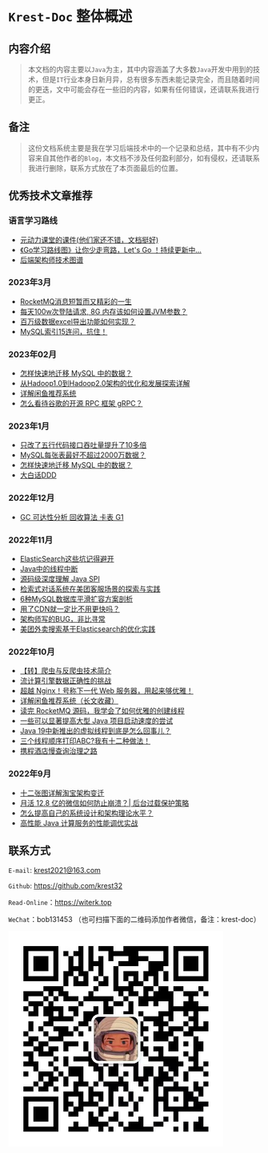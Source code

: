 
# `Krest-Doc` 整体概述

## 内容介绍

> 本文档的内容主要以`Java`为主，其中内容涵盖了大多数`Java`开发中用到的技术，但是`IT`行业本身日新月异，总有很多东西未能记录完全，而且随着时间的更迭，文中可能会存在一些旧的内容，如果有任何错误，还请联系我进行更正。


## 备注

> 这份文档系统主要是我在学习后端技术中的一个记录和总结，其中有不少内容来自其他作者的`Blog`，本文档不涉及任何盈利部分，如有侵权，还请联系我进行删除，联系方式放在了本页面最后的位置。



## 优秀技术文章推荐
### 语言学习路线

+ [元动力课堂的课件(他们家还不错，文档挺好)](https://www.ydlclass.com/doc21xnv/)
+ [《Go学习路线图》让你少走弯路，Let's Go ！持续更新中...](https://juejin.cn/post/7119123646471208968)
+ [后端架构师技术图谱](https://juejin.cn/post/6844903602369232904)

### 2023年3月
+ [RocketMQ消息短暂而又精彩的一生](https://juejin.cn/post/7186880907582636069)
+ [每天100w次登陆请求, 8G 内存该如何设置JVM参数？](https://juejin.cn/post/7203255955214172218)
+ [百万级数据excel导出功能如何实现？](https://juejin.cn/post/7196140566111043643)
+ [MySQL索引15连问，抗住！](https://juejin.cn/post/7193682380077400122)

### 2023年02月
+ [怎样快速地迁移 MySQL 中的数据？](https://juejin.cn/post/7187313594093010981)
+ [从Hadoop1.0到Hadoop2.0架构的优化和发展探索详解](https://juejin.cn/post/7202557470341562423)
+ [详解闲鱼推荐系统](https://juejin.cn/post/7153878508035391502)
+ [怎么看待谷歌的开源 RPC 框架 gRPC？](https://www.zhihu.com/question/30027669/answer/2872058473)

### 2023年1月
+ [只改了五行代码接口吞吐量提升了10多倍](https://juejin.cn/post/7185479136599769125)
+ [MySQL每张表最好不超过2000万数据？](https://juejin.cn/post/7165689453124517896)
+ [怎样快速地迁移 MySQL 中的数据？](https://juejin.cn/post/7187313594093010981)
+ [大白话DDD](https://juejin.cn/post/7184800180984610873)

### 2022年12月
+ [GC 可达性分析 回收算法 卡表 G1](https://blog.csdn.net/m0_46690280/article/details/121941158?ops_request_misc=%257B%2522request%255Fid%2522%253A%2522167021167016782412582345%2522%252C%2522scm%2522%253A%252220140713.130102334..%2522%257D&request_id=167021167016782412582345&biz_id=0&utm_medium=distribute.pc_search_result.none-task-blog-2~all~baidu_landing_v2~default-1-121941158-null-null.142^v67^control,201^v4^add_ask,213^v2^t3_control2&utm_term=JVM%20G1%20%E5%8D%A1%E8%A1%A8&spm=1018.2226.3001.4187)


### 2022年11月
+ [ElasticSearch这些坑记得避开](https://juejin.cn/post/7161953511683391525)
+ [Java中的线程中断](https://juejin.cn/post/7163295063844323335)
+ [源码级深度理解 Java SPI](https://juejin.cn/post/7163177020615032863)
+ [检索式对话系统在美团客服场景的探索与实践](https://zhuanlan.zhihu.com/p/581189748)
+ [6种MySQL数据库平滑扩容方案剖析](https://juejin.cn/post/7166859294615273480)
+ [用了CDN就一定比不用更快吗？](https://juejin.cn/post/7166782260933296142)
+ [架构师写的BUG，非比寻常](https://juejin.cn/post/6854573213427433480)
+ [美团外卖搜索基于Elasticsearch的优化实践](https://zhuanlan.zhihu.com/p/584648660)

### 2022年10月

+ [【转】爬虫与反爬虫技术简介](https://www.jianshu.com/p/ba7576b94ccc)
+ [流计算引擎数据正确性的挑战](https://zhuanlan.zhihu.com/p/573211728)
+ [超越 Nginx！号称下一代 Web 服务器，用起来够优雅！](https://juejin.cn/post/7085519712901136392)
+ [详解闲鱼推荐系统（长文收藏）](https://juejin.cn/post/7153878508035391502)
+ [读完 RocketMQ 源码，我学会了如何优雅的创建线程](https://juejin.cn/post/7153919864665538567)
+ [一些可以显著提高大型 Java 项目启动速度的尝试](https://juejin.cn/post/7117815437559070734)
+ [Java 19中新推出的虚拟线程到底是怎么回事儿？](https://juejin.cn/post/7155406687598280740)
+ [三个线程顺序打印ABC?我有十二种做法！](https://juejin.cn/post/7149006608209543176)
+ [携程酒店慢查询治理之路](https://zhuanlan.zhihu.com/p/576875838?utm_campaign=shareopn&utm_medium=social&utm_oi=976755020490846208&utm_psn=1568932550311129088&utm_source=wechat_session)

### 2022年9月
+ [十二张图详解淘宝架构变迁](https://zhuanlan.zhihu.com/p/442552241)
+ [月活 12.8 亿的微信如何防止崩溃？| 后台过载保护策略](https://zhuanlan.zhihu.com/p/520699351)
+ [怎么提高自己的系统设计和架构理论水平？](https://www.zhihu.com/question/395652253/answer/2458366961)
+ [高性能 Java 计算服务的性能调优实战](https://zhuanlan.zhihu.com/p/564562925?utm_campaign=shareopn&utm_medium=social&utm_oi=976755020490846208&utm_psn=1556193749054758912&utm_source=wechat_session)



## 联系方式


`E-mail`: krest2021@163.com

`Github`: https://github.com/krest32

`Read-Online`：https://witerk.top

`WeChat`：bob131453 （也可扫描下面的二维码添加作者微信，备注：krest-doc）

![image-20220815142106360](img/image-20220815142106360.png)

